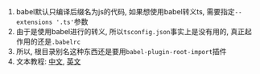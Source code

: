 1.  babel默认只编译后缀名为js的代码, 如果想使用babel转义ts, 需要指定`--extensions '.ts'`参数
2.  由于是使用babel进行的转义, 所以`tsconfig.json`事实上是没有用的, 真正起作用的还是`.babelrc`
3.  所以, 根目录别名这种东西还是要用`babel-plugin-root-import`插件
4.  文本教程: [中文](https://www.tslang.cn/docs/handbook/basic-types.html), [英文](http://www.typescriptlang.org/docs/handbook/basic-types.html)